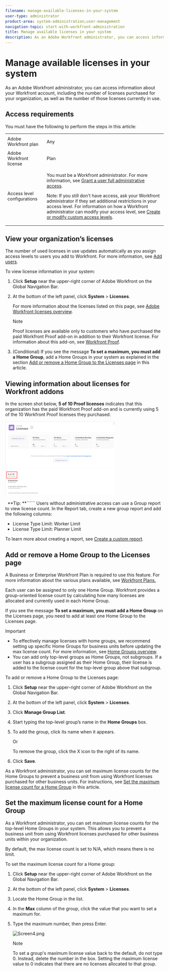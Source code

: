 ```yaml
---
filename: manage-available-licenses-in-your-system
user-type: administrator
product-area: system-administration;user-management
navigation-topic: start-with-workfront-administration
title: Manage available licenses in your system
description: As an Adobe Workfront administrator, you can access information about your Workfront account, including the number of licenses purchased for your organization, as well as the number of those licenses currently in use.
---
```


# Manage available licenses in your system

As an Adobe Workfront administrator, you can access information about your Workfront account, including the number of licenses purchased for your organization, as well as the number of those licenses currently in use.

## Access requirements

You must have the following to perform the steps in this article:

<table cellspacing="0"> 
 <col> 
 <col> 
 <tbody> 
  <tr> 
   <td role="rowheader">Adobe Workfront plan</td> 
   <td> <p>Any</p> </td> 
  </tr> 
  <tr> 
   <td role="rowheader">Adobe Workfront license</td> 
   <td> <p>Plan </p> </td> 
  </tr> 
  <tr> 
   <td role="rowheader">Access level configurations</td> 
   <td> <p>You must be a Workfront administrator. For more information, see <a href="../../administration-and-setup/add-users/configure-and-grant-access/grant-a-user-full-administrative-access.md" class="MCXref xref">Grant a user full administrative access</a>.</p> <p>Note: If you still don't have access, ask your Workfront administrator if they set additional restrictions in your access level. For information on how a Workfront administrator can modify your access level, see <a href="../../administration-and-setup/add-users/configure-and-grant-access/create-modify-access-levels.md" class="MCXref xref">Create or modify custom access levels</a>.</p> </td> 
  </tr> 
 </tbody> 
</table>

## View your organization’s licenses

The number of used licenses in use updates automatically as you assign access levels to users you add to Workfront. For more information, see [Add users](../../administration-and-setup/add-users/create-and-manage-users/add-users.md).

To view license information in your system:

1. Click **Setup** near the upper-right corner of Adobe Workfront on the Global Navigation Bar.
1. At the bottom of the left panel, click **System** > **Licenses**.

   For more information about the licenses listed on this page, see [Adobe Workfront licenses overview](../../administration-and-setup/add-users/access-levels-and-object-permissions/wf-licenses.md).

   >[!NOTE]
   >
   >Proof licenses are available only to customers who have purchased the paid Workfront Proof add-on in addition to their Workfront license. For information about this add-on, see [Workfront Proof](../../workfront-proof/workfront-proof.md).

1. (Conditional) If you see the message **To set a maximum, you must add a Home Group**, add a Home Groups in your system as explained in the section [Add or remove a Home Group to the Licenses page](#managing-the-group-list) in this article.

## Viewing information about licenses for Workfront addons

In the screen shot below, **5 of 10 Proof licenses** indicates that this organization has the paid Workfront Proof add-on and is currently using 5 of the 10 Workfront Proof licenses they purchased.

![](assets/license-count-paid-add-on-350x233.png)

<!--
<p data-mc-conditions="QuicksilverOrClassic.Draft mode">If an organization has other paid add-on products, their license information also displays here. If the organization doesn’t have any paid add-on products, nothing displays here.</p>
-->

``` ```**Tip: **`````` Users without administrative access can use a Group report to view license count. In the Report tab, create a new group report and add the following columns:

* License Type Limit: Worker Limit
* License Type Limit: Planner Limit&nbsp;

To learn more about creating a report, see [Create a custom report](../../reports-and-dashboards/reports/creating-and-managing-reports/create-custom-report.md).

## Add or remove a Home Group to the Licenses page

A Business or Enterprise Workfront Plan is required to use this feature. For more information about the various plans available, see [Workfront Plans.](https://www.workfront.com/plans)

Each user can be assigned to only one Home Group. Workfront provides a group-oriented license count by calculating how many licenses are allocated and currently used in each Home Group.

If you see the message **To set a maximum, you must add a Home Group** on the Licenses page, you need to add at least one Home Group to the Licenses page.

>[!IMPORTANT]
>
>* To effectively manage licenses with home groups, we recommend setting up specific Home Groups for business units before updating the max license count. For more information, see [Home Groups overview](../../administration-and-setup/manage-groups/groups-overview/home-groups.md).
>* You can add only top-level groups as Home Groups, not subgroups. If a user has a subgroup assigned as their Home Group, their license is added to the license count for the top-level group above that subgroup.
>

To add or remove a Home Group to the Licenses page:

1. Click **Setup** near the upper-right corner of Adobe Workfront on the Global Navigation Bar.
1. At the bottom of the left panel, click **System** > **Licenses**.

1. Click **Manage Group List**.
1. Start typing the top-level group’s name in the **Home Groups** box.
1. To add the group, click its name when it appears.

   Or

   To remove the group, click the X icon to the right of its name.

1. Click **Save**.

As a Workfront administrator, you can set maximum license counts for the Home Groups to prevent a business unit from using Workfront licenses purchased for other business units. For instructions, see [Set the maximum license count for a Home Group](#set) in this article.

## Set the maximum license count for a Home Group

As a Workfront administrator, you can set maximum license counts for the top-level Home Groups in your system. This allows you to prevent a business unit from using Workfront licenses purchased for other business units within your organization.

By default, the max license count is set to N/A, which means there is no limit.

To set the maximum license count for a Home group:

1. Click **Setup** near the upper-right corner of Adobe Workfront on the Global Navigation Bar.
1. At the bottom of the left panel, click **System** > **Licenses**.

1. Locate the Home Group in the list.
1. In the **Max** column of the group, click the value that you want to set a maximum for.
1. Type the maximum number, then press Enter.

   ![Screen4.png](assets/screen4-350x152.png)

   >[!NOTE]
   >
   >To set a group's maximum license value back to the default, do not type 0. Instead, delete the number in the box. Setting the maximum license value to 0 indicates that there are no licenses allocated to that group.

